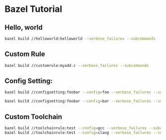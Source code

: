 # Bazel Tutorial




## Hello, world

```bash
bazel build //helloworld:helloworld --verbose_failures --subcommands
```

## Custom Rule

```bash
bazel build //customrule:myadd.c --verbose_failures --subcommands
```

## Config Setting:

``` bash
bazel build //configsetting:foobar --config=foo --verbose_failures --subcommands

bazel build //configsetting:foobar --config=bar --verbose_failures --subcommands
```

## Custom Toolchain

```bash
bazel build //toolchainrule:test --config=gcc --verbose_failures --subcommands
bazel build //toolchainrule:test --config=clang --verbose_failures --subcommands
```